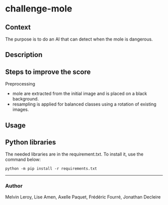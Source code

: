 # challenge-mole


## Context
The purpose is to do an AI that can detect when the mole is dangerous. 

## Description

## Steps to improve the score

Preprocessing 

- mole are extracted from the initial image and is placed on a black background.
- resampling is applied for balanced classes using a rotation of existing images.

## Usage


## Python libraries

The needed libraries are in the requirement.txt. To install it, use the command below:  

`python -m pip install -r requirements.txt`  



-----
### Author

Melvin Leroy, Lise Amen, Axelle Paquet, Frédéric Fourré, Jonathan Decleire

